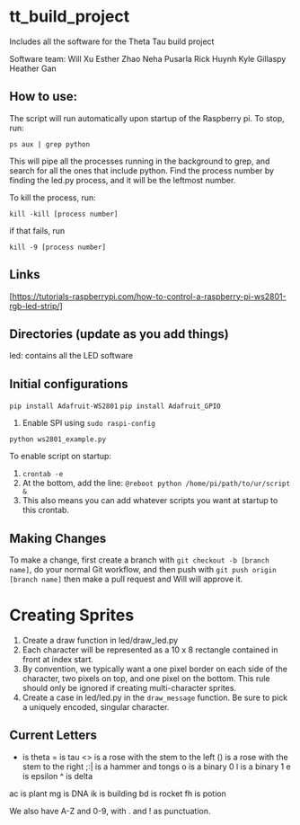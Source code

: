 tt_build_project
================
Includes all the software for the Theta Tau build project

Software team:
Will Xu
Esther Zhao
Neha Pusarla
Rick Huynh
Kyle Gillaspy
Heather Gan

## How to use:
The script will run automatically upon startup of the Raspberry pi. To stop, run:

`ps aux | grep python`

This will pipe all the processes running in the background to grep, and search
for all the ones that include python. Find the process number by finding the led.py
process, and it will be the leftmost number.

To kill the process, run:

`kill -kill [process number]`

if that fails, run

`kill -9 [process number]`


## Links
[https://tutorials-raspberrypi.com/how-to-control-a-raspberry-pi-ws2801-rgb-led-strip/]

## Directories (update as you add things)
led: contains all the LED software

## Initial configurations
`pip install Adafruit-WS2801`
`pip install Adafruit_GPIO`

1. Enable SPI using `sudo raspi-config`

`python ws2801_example.py`

To enable script on startup:
1. `crontab -e`
2. At the bottom, add the line:
   `@reboot python /home/pi/path/to/ur/script &`
3. This also means you can add whatever scripts you want at startup to this crontab.


## Making Changes
To make a change, first create a branch with `git checkout -b [branch name]`,
do your normal Git workflow, and
then push with `git push origin [branch name]`
then make a pull request and Will will approve it.

# Creating Sprites
1. Create a draw function in led/draw_led.py
2. Each character will be represented as a 10 x 8 rectangle contained in front at index start.
3. By convention, we typically want a one pixel border on each side of the character, two pixels on top, and one pixel on the bottom. This rule should only be ignored if creating multi-character sprites.
4. Create a case in led/led.py in the `draw_message` function. Be sure to pick a uniquely encoded, singular character.

## Current Letters
+ is theta
= is tau
<> is a rose with the stem to the left
() is a rose with the stem to the right
;:| is a hammer and tongs
o is a binary 0
l is a binary 1
e is epsilon
^ is delta

ac is plant
mg is DNA
ik is building
bd is rocket
fh is potion


We also have A-Z and 0-9, with . and ! as punctuation.
